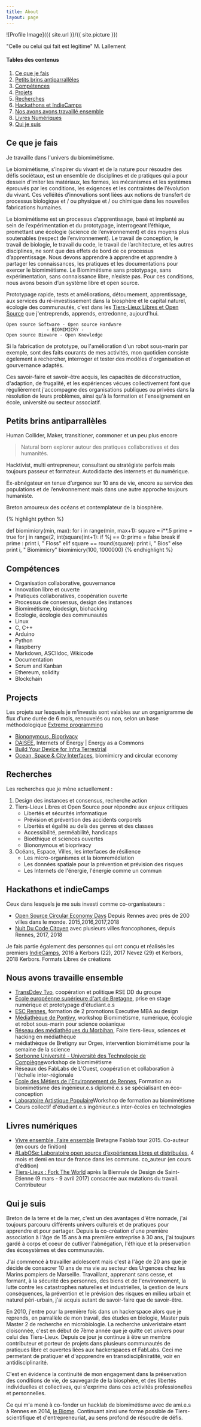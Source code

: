```yaml
---
title: About
layout: page
---
```

![Profile Image]({{ site.url }}/{{ site.picture }})
 <figcaption class="caption">"Celle ou celui qui fait est légitime" M. Lallement</figcaption>

#### Tables des contenus

1. [Ce que je fais](#ce-que-je-fais)
2. [Petits brins antiparrallèles](#petits-brins-antiparrallèles)
3. [Compétences](#compétences)
4. [Projets](#projets)
5. [Recherches](#recherches)
6. [Hackathons et IndieCamps](#hackathons-et-indiecamps)
7. [Nos avons avons travaillé ensemble](#nous-avons-travaille-ensemble)
8. [Livres Numériques](#livres-numériques)
9. [Qui je suis](#qui-je-suis)

## Ce que je fais

Je travaille dans l'univers du biomimétisme.

Le biomimétisme, s’inspirer du vivant et de la nature pour résoudre des défis sociétaux, est un ensemble de disciplines et de pratiques qui a pour dessein d’imiter les matériaux, les formes, les mécanismes et les systèmes éprouvés par les conditions, les exigences et les contraintes de l’évolution du vivant. Ces velléités d’innovations sont liées aux notions de transfert de processus biologique et / ou physique et / ou chimique dans les nouvelles fabrications humaines.

Le biomimétisme est un processus d’apprentissage, basé et implanté au sein de l’expérimentation et du prototypage, interrogeant l’éthique, promettant une écologie (science de l’environnement) et des moyens plus soutenables (respect de l’environnement). Le travail de conception, le travail de biologie, le travail du code, le travail de l’architecture, et les autres disciplines, ne sont que des effets de bord de ce processus d’apprentissage. Nous devons apprendre à apprendre et apprendre à partager les connaissances, les pratiques et les documentations pour exercer le biomimétisme. Le Biomimétisme sans prototypage, sans expérimentation, sans connaissance libre, n’existe pas. Pour ces conditions, nous avons besoin d’un système libre et open source.

Prototypage rapide, tests et améliorations, détournement, apprentissage, aux services du ré-investissement dans la biosphère et le capital naturel, écologie des communautés, c'est dans les [Tiers-Lieux Libres et Open Source](http://movilab.org/index.php?title=Utilisateur:XavCC) que j'entreprends, apprends, entredonne, aujourd'hui. 

```
Open source Software - Open source Hardware 
               - BIOMIMICRY -
Open source Bioware - Open Knowledge
```
Si la fabrication de prototype, ou l'amélioration d'un robot sous-marin par exemple, sont des faits courants de mes activités, mon quotidien consiste égelement à rechercher, interroger et tester des modèles d'organisation et gourvernance adaptés.

Ces savoir-faire et savoir-être acquis, les capacités de déconstruction, d'adaption, de frugalité, et les expériences vécues collectivement font que régulièrement j'accompagne des organisations publiques ou privées dans la résolution de leurs problèmes, ainsi qu'à la formation et l'enseignement en école, université ou secteur associatif.
	

## Petits brins antiparrallèles

Human Collider, Maker, transitioner, commoner et un peu plus encore

> Natural born explorer autour des pratiques collaboratives et des humanités.

Hacktivist, multi entrepreneur, consultant ou stratégiste parfois mais toujours passeur et formateur. Autodidacte des internets et du numérique.

Ex-abnégateur en tenue d’urgence sur 10 ans de vie, encore au service des populations et de l’environnement mais dans une autre approche toujours humaniste.

Breton amoureux des océans et contemplateur de la biosphère.

{% highlight python %}

def biomimicry(min, max):
    for i in range(min, max+1):
	square = i**.5
	prime = true
	for j in range(2, int(square)int+1):
	    if %j == 0:
		   prime = false
		   break
	if prime :
	    print i, " Floss"
    elif square == round(square):
	    print i, " Bios"
	else
	    print i, " Biomimicry"
biomimicry(100, 1000000)
{% endhighlight %}
	

## Compétences

<ul class="skill-list">
	<li>Organisation collaborative, gouvernance</li>
	<li>Innovation libre et ouverte</li>
	<li>Pratiques collaboratives, coopération ouverte</li>
	<li>Processus de consensus, design des instances</li>
	<li>Biomimétisme, biodesign, biohacking</li>
	<li>Écologie, écologie des communautés</li>
	<li>Linux</li>
	<li>C, C++</li>
	<li>Arduino</li>
	<li>Python</li>
	<li>Raspberry</li>
	<li>Markdown, ASCIIdoc, Wikicode</li>
	<li>Documentation</li>
	<li>Scrum and Kanban</li>
	<li>Ethereum, solidity</li>
	<li>Blockchain</li>
</ul>

## Projects 

Les projets sur lesquels je m'investis sont valables sur un organigramme de flux d'une durée de 6 mois, renouvelés ou non, selon un base méthodologique [Extreme programming](http://www.extremeprogramming.org/index.html)

<ul>
	<li><a href="https://xavcc.github.io/biononymous">Biononymous, Bioprivacy</a></li>
	<li><a href="http://daisee.org">DAISEE</a>, Internets of Energy | Energy as a Commons</a></li>
	<li><a href="https://lebiome.github.io/#LeBiome/Proto_et_Projets/tree/master/winogradsky_project">Build Your Device for Infra Terrestrial</a></li>
	<li><a href="https://community.oscedays.org/t/ocean-space-city-interfaces/6555">Ocean, Space & City Interfaces</a>, biomimicry and circular economy</li>
</ul>

## Recherches

Les recherches que je mène actuellement :

1. Design des instances et consensus, recherche action
2. Tiers-Lieux Libres et Open Source pour répondre aux enjeux critiques
   + Libertés et sécurités informatique
   + Prévision et prévention des accidents corporels
   + Libertés et égalité au delà des genres et des classes
   + Accessibilité, perméabilité, handicaps
   + Bioéthique et sciences ouvertes
   + Biononymous et bioprivacy
3. Océans, Espace, Villes, les interfaces de résilience
   + Les micro-organismes et la biomremédiation
   + Les données spatiale pour la prévention et prévision des risques
   + Les Internets de l'énergie, l'énergie comme un commun


## Hackathons et indieCamps

Ceux dans lesquels je me suis investi comme co-organisateurs :

<ul>
	<li><a href="https://oscedays.org">Open Source Circular Economy Days</a> Depuis Rennes avec près de 200 villes dans le monde. 2015,2016,2017,2018</li>
	<li><a href="http://nuitcodecitoyen.org">Nuit Du Code Citoyen</a> avec plusieurs villes francophones, depuis Rennes, 2017, 2018</li>
</ul>	

Je fais partie également des personnes qui ont conçu et réalisés les premiers [IndieCamps](http://movilab.org/index.php?title=IndieCamp), 2016 à Kerbors (22), 2017 Nevez (29) et Kerbors, 2018 Kerbors. Formats Libres de créations

## Nous avons travaille ensemble

<ul>
	<li><a href="https://www.transdev-idf.com">TransDdev Tvo</a>, coopération et politique RSE DD du groupe</li>
	<li><a href="http://www.eesab.fr">École européenne supérieure d'art de Bretagne</a>, prise en stage numérique et prototypage d'étudiant.e.s</li>
	<li><a href="https://www.rennes-sb.fr">ESC Rennes</a>, formation de 2 promotions Executive MBA au design</li>
	<li><a href="http://www.espace-kenere.fr/">Médiathèque de Pontivy</a>, workshop Biomimétisme, numérique, écologie et robot sous-marin pour science océanique</li>
	<li><a href="https://mediatheque.morbihan.fr">Réseau des médiathéques du Morbihan</a>, Faire tiers-lieux, sciences et hacking en médiathèque</li>
	<li>médiathèque de Bretigny sur Orges, intervention biomimétisme pour la semaine de la science</li>
	<li><a href="https://www.utc.fr">Sorbonne Université - Université des Technologie de Compiègne</a>workshop de biomimétisme</li>
	<li>Réseaux des FabLabs de L'Ouest, coopération et collaboration à l'échelle inter-régionale</li>
	<li><a href="https://www.ecole-eme.fr">École des Métiers de l'Environnement de Rennes</a>, Formation au biomimétisme des ingénieur.e.s diplomé.e.s se spécialisant en éco-conception</li>
	<li><a href="http://keureskemm.fr/laboratoire-artistique-populaire">Laboratoire Artistique Populaire</a>Workshop de formation au biomimétisme</li>
	<li>Cours collectif d'étudiant.e.s ingénieur.e.s inter-écoles en technologies</li>
</ul>

## Livres numériques

<ul>
	<li><a href="https://legacy.gitbook.com/book/xavcc/vivre-ensemble-faire-ensemble/details">Vivre ensemble, Faire ensemble</a> Bretagne Fablab tour 2015. Co-auteur (en cours de finition)</li>
	<li><a href="">#LabOSe: Laboratoire open source d’expériences libres et distribuées</a>, 4 mois et demi en tour de france dans les communs. co_auteur (en cours d'édition)</li>
	<li><a href="https://nicolasloubet.gitbooks.io/fork-the-world">Tiers-Lieux : Fork The World</a> après la Biennale de Design de Saint-Etienne (9 mars - 9 avril 2017) consacrée aux mutations du travail. Contributeur</li>
</ul>


## Qui je suis

Breton de la terre et de la mer, c'est un des avantages d'être nomade, j'ai toujours parcouru différents univers culturels et de pratiques pour apprendre et pour partager. Depuis la co-création d'une première association à l'âge de 15 ans à ma première entreprise à 30 ans, j'ai toujours gardé à corps et coeur de cutliver l'abnégation, l'éthique et la préservation des écosystèmes et des communautés.

J'ai commencé à travailler adolescent mais c'est à l'âge de 20 ans que je décide de consacrer 10 ans de ma vie au secteur des Urgences chez les Marins pompiers de Marseille. Travaillant, apprenant sans cesse, et formant, à la sécurité des personnes, des biens et de l'environnement, la lutte contre les catastrophes naturelles et industrielles, la gestion de leurs conséquences, la prévention et le prévision des risques en milieu urbain et naturel péri-urbain, j'ai acquis autant de savoir-faire que de savoir-être.

En 2010, j'entre pour la première fois dans un hackerspace alors que je reprends, en parrallèle de mon travail, des études en biologie, Master puis Master 2 de recherche en microbiologie. La recherche univeristaire etant cloisonnée, c'est en début de 7ème année que je quitte cet univers pour celui des Tiers-Lieux. Depuis ce jour je continue à être un membre contributeur et porteur de projets dans plusieurs communautés de pratiques libre et ouvertes liées aux hackerspaces et FabLabs. Ceci me permetant de pratiquer et d'appprendre en transdiscipliniratité, voir en antidisciplinarité. 

C'est en évidence la continuité de mon engagement dans la préservation des conditions de vie, de sauvegarde de la biosphère, et des libertés individuelles et collectives, qui s'exprime dans ces activités professionelles et personnelles. 

Ce qui m'a mené à co-fonder un hacklab de biomimétisme avec de ami.e.s à Rennes en 2014, [le Biome](https://lebiome.github.io). Continuant ainsi une forme possible de Tiers-scientifique et d'entrepreneuriat, au sens profond de résoudre de défis. 
